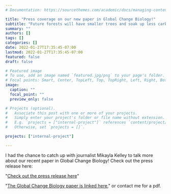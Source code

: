 ```yaml
---
# Documentation: https://sourcethemes.com/academic/docs/managing-content/

title: "Press coverage on our new paper in Global Change Biology!"
subtitle: "Future forests will have smaller trees and soak up less carbon, study suggests"
summary: ""
authors: []
tags: []
categories: []
date: 2022-01-27T17:35:45-07:00
lastmod: 2022-01-27T17:35:45-07:00
featured: false
draft: false

# Featured image
# To use, add an image named `featured.jpg/png` to your page's folder.
# Focal points: Smart, Center, TopLeft, Top, TopRight, Left, Right, BottomLeft, Bottom, BottomRight.
image: 
  caption: ""
  focal_point: ""
  preview_only: false

# Projects (optional).
#   Associate this post with one or more of your projects.
#   Simply enter your project's folder or file name without extension.
#   E.g. `projects = ["internal-project"]` references `content/project/deep-learning/index.md`.
#   Otherwise, set `projects = []`.

projects: ["internal-project"]

---
```



I had the chance to catch up with journalist Mikayla Kelley to talk more about our recent paper in Global Change Biology! Check out the press release here: 

"[Check out the press release here](https://news.arizona.edu/story/future-forests-will-have-smaller-trees-and-soak-less-carbon-study-suggests)"

"[The Global Change Biology paper is linked here.](https://onlinelibrary.wiley.com/share/author/3PBGBXJMVPMY7C35ZPVY?target=10.1111/gcb.16038)" or contact me for a pdf.

